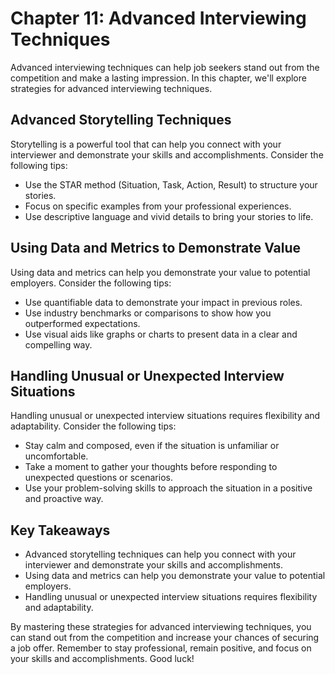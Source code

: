 Chapter 11: Advanced Interviewing Techniques
============================================

Advanced interviewing techniques can help job seekers stand out from the competition and make a lasting impression. In this chapter, we'll explore strategies for advanced interviewing techniques.

Advanced Storytelling Techniques
--------------------------------

Storytelling is a powerful tool that can help you connect with your interviewer and demonstrate your skills and accomplishments. Consider the following tips:

* Use the STAR method (Situation, Task, Action, Result) to structure your stories.
* Focus on specific examples from your professional experiences.
* Use descriptive language and vivid details to bring your stories to life.

Using Data and Metrics to Demonstrate Value
-------------------------------------------

Using data and metrics can help you demonstrate your value to potential employers. Consider the following tips:

* Use quantifiable data to demonstrate your impact in previous roles.
* Use industry benchmarks or comparisons to show how you outperformed expectations.
* Use visual aids like graphs or charts to present data in a clear and compelling way.

Handling Unusual or Unexpected Interview Situations
---------------------------------------------------

Handling unusual or unexpected interview situations requires flexibility and adaptability. Consider the following tips:

* Stay calm and composed, even if the situation is unfamiliar or uncomfortable.
* Take a moment to gather your thoughts before responding to unexpected questions or scenarios.
* Use your problem-solving skills to approach the situation in a positive and proactive way.

Key Takeaways
-------------

* Advanced storytelling techniques can help you connect with your interviewer and demonstrate your skills and accomplishments.
* Using data and metrics can help you demonstrate your value to potential employers.
* Handling unusual or unexpected interview situations requires flexibility and adaptability.

By mastering these strategies for advanced interviewing techniques, you can stand out from the competition and increase your chances of securing a job offer. Remember to stay professional, remain positive, and focus on your skills and accomplishments. Good luck!
